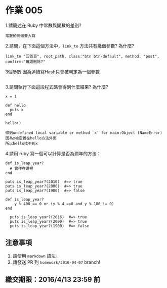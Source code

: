 # 作業 005

1.請簡述在 Ruby 中常數與變數的差別?
```
常數的開頭要大寫
```
2.請問，在下面這個方法中，`link_to` 方法共有幾個參數? 為什麼?

```
link_to "回首頁", root_path, class:"btn btn-default", method: "post", confirm:"確認刪除?"
```
3個參數
因為連續寫Hash只會被判定為一個參數
```
```

3.請問執行下面這段程式碼會得到什麼結果? 為什麼?

```
x = 1

def hello
  puts x
end

hello()
```
```
得到undefined local variable or method `x' for main:Object (NameError)
因為x被定義在hello方法外面
所以hello找不到x
```

4.請用 ruby 寫一個可以計算是否為潤年的方法：

```
def is_leap_year?
  # 實作在這裡
end

puts is_leap_year?(2016)  #=> true
puts is_leap_year?(2000)  #=> true
puts is_leap_year?(1900)  #=> false
```
```
def is_leap_year?
    y % 400 == 0 or (y % 4 ==0 and y % 100 != 0)
end

  puts is_leap_year?(2016)  #=> true
  puts is_leap_year?(2000)  #=> true
  puts is_leap_year?(1900)  #=> false 
```

## 注意事項

1. 請使用 `markdown` 語法。
2. 請發送 PR 到 `homework/2016-04-07` branch!

## 繳交期限：2016/4/13 23:59 前
